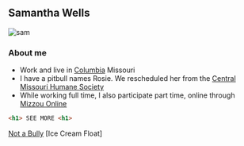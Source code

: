 

## Samantha Wells

![sam](http://picsum.photos/200/200)

### About me

- Work and live in [Columbia](http://www.visitcolumbiamo.com/) Missouri
- I have a pitbull names Rosie. We rescheduled her from the [Central Missouri Humane Society](https://cmhspets.org/)
- While working full time, I also participate part time, online through [Mizzou Online](https://online.missouri.edu/)

```html
<h1> SEE MORE <h1>
```
[Not a Bully](https://github.com/WELLSSRMO/MD/blob/master/Not%20a%20bully.md)
[Ice Cream Float]
